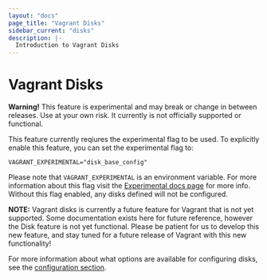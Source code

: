 ```yaml
---
layout: "docs"
page_title: "Vagrant Disks"
sidebar_current: "disks"
description: |-
  Introduction to Vagrant Disks
---
```


# Vagrant Disks

<div class="alert alert-warning">
  <strong>Warning!</strong> This feature is experimental and may break or
  change in between releases. Use at your own risk. It currently is not officially
  supported or functional.

  This feature currently reqiures the experimental flag to be used. To explicitly enable this feature, you can set the experimental flag to:

  ```
  VAGRANT_EXPERIMENTAL="disk_base_config"
  ```

  Please note that `VAGRANT_EXPERIMENTAL` is an environment variable. For more
  information about this flag visit the [Experimental docs page](/docs/experimental/)
  for more info. Without this flag enabled, any disks defined will not be configured.

  <strong>NOTE:</strong> Vagrant disks is currently a future feature for Vagrant that is not yet supported.
  Some documentation exists here for future reference, however the Disk feature is
  not yet functional. Please be patient for us to develop this new feature, and stay
  tuned for a future release of Vagrant with this new functionality!
</div>

For more information about what options are available for configuring disks, see the
[configuration section](/docs/disks/configuration.html).

